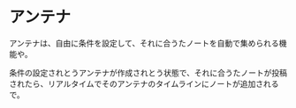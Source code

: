 # アンテナ
アンテナは、自由に条件を設定して、それに合うたノートを自動で集められる機能や。

条件の設定されとうアンテナが作成されとう状態で、それに合うたノートが投稿されたら、リアルタイムでそのアンテナのタイムラインにノートが追加されるで。
